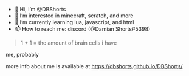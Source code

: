 - 👋 Hi, I’m @DBShorts
- 👀 I’m interested in minecraft, scratch, and more
- 🌱 I’m currently learning lua, javascript, and html
- 📫 How to reach me: discord (@Damian Shorts#5398)

> 1 + 1 = the amount of brain cells i have

me, probably

more info about me is available at https://dbshorts.github.io/DBShorts/

<!---
DBShorts/DBShorts is a ✨ special ✨ repository because its `README.md` (this file) appears on your GitHub profile.
You can click the Preview link to take a look at your changes.
--->

